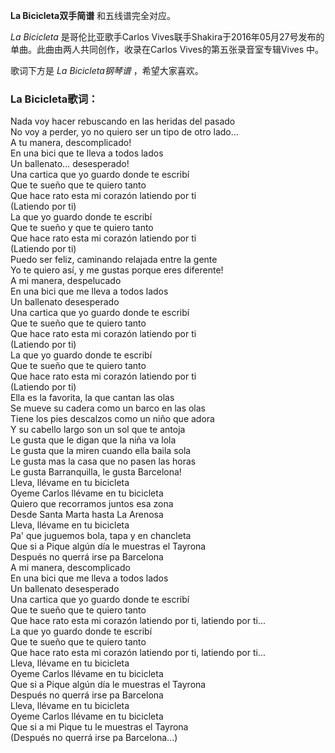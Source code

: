 

**La Bicicleta双手简谱** 和五线谱完全对应。

_La Bicicleta_ 是哥伦比亚歌手Carlos
Vives联手Shakira于2016年05月27号发布的单曲。此曲由两人共同创作，收录在Carlos Vives的第五张录音室专辑Vives 中。

歌词下方是 _La Bicicleta钢琴谱_ ，希望大家喜欢。

### La Bicicleta歌词：

Nada voy hacer rebuscando en las heridas del pasado  
No voy a perder, yo no quiero ser un tipo de otro lado...  
A tu manera, descomplicado!  
En una bici que te lleva a todos lados  
Un ballenato... desesperado!  
Una cartica que yo guardo donde te escribí  
Que te sueño que te quiero tanto  
Que hace rato esta mi corazón latiendo por ti  
(Latiendo por ti)  
La que yo guardo donde te escribí  
Que te sueño y que te quiero tanto  
Que hace rato esta mi corazón latiendo por ti  
(Latiendo por ti)  
Puedo ser feliz, caminando relajada entre la gente  
Yo te quiero así, y me gustas porque eres diferente!  
A mi manera, despelucado  
En una bici que me lleva a todos lados  
Un ballenato desesperado  
Una cartica que yo guardo donde te escribí  
Que te sueño que te quiero tanto  
Que hace rato esta mi corazón latiendo por ti  
(Latiendo por ti)  
La que yo guardo donde te escribí  
Que te sueño que te quiero tanto  
Que hace rato esta mi corazón latiendo por ti  
(Latiendo por ti)  
Ella es la favorita, la que cantan las olas  
Se mueve su cadera como un barco en las olas  
Tiene los pies descalzos como un niño que adora  
Y su cabello largo son un sol que te antoja  
Le gusta que le digan que la niña va lola  
Le gusta que la miren cuando ella baila sola  
Le gusta mas la casa que no pasen las horas  
Le gusta Barranquilla, le gusta Barcelona!  
Lleva, llévame en tu bicicleta  
Oyeme Carlos llévame en tu bicicleta  
Quiero que recorramos juntos esa zona  
Desde Santa Marta hasta La Arenosa  
Lleva, llévame en tu bicicleta  
Pa' que juguemos bola, tapa y en chancleta  
Que si a Pique algún día le muestras el Tayrona  
Después no querrá irse pa Barcelona  
A mi manera, descomplicado  
En una bici que me lleva a todos lados  
Un ballenato desesperado  
Una cartica que yo guardo donde te escribí  
Que te sueño que te quiero tanto  
Que hace rato esta mi corazón latiendo por ti, latiendo por ti...  
La que yo guardo donde te escribí  
Que te sueño que te quiero tanto  
Que hace rato esta mi corazón latiendo por ti, latiendo por ti...  
Lleva, llévame en tu bicicleta  
Oyeme Carlos llévame en tu bicicleta  
Que si a Pique algún día le muestras el Tayrona  
Después no querrá irse pa Barcelona  
Lleva, llévame en tu bicicleta  
Oyeme Carlos llévame en tu bicicleta  
Que si a mi Pique tu le muestras el Tayrona  
(Después no querrá irse pa Barcelona...)

